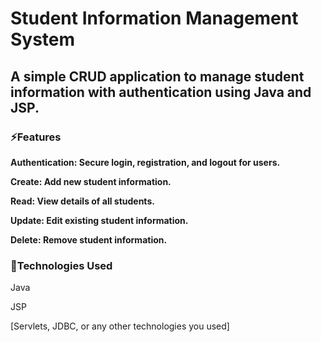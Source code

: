 # Student Information Management System
## A simple CRUD application to manage student information with authentication using Java and JSP.

### ⚡Features

**Authentication: Secure login, registration, and logout for users.**

**Create: Add new student information.**

**Read: View details of all students.**

**Update: Edit existing student information.**

**Delete: Remove student information.**



### 🌱Technologies Used

Java

JSP

[Servlets, JDBC, or any other technologies you used]

